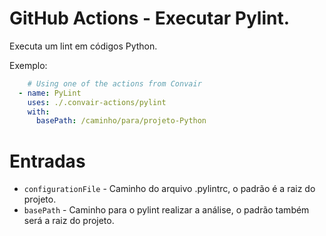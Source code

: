 # GitHub Actions - Executar Pylint.

Executa um lint em códigos Python.

Exemplo:

```yaml
    # Using one of the actions from Convair
  - name: PyLint
    uses: ./.convair-actions/pylint
    with:
      basePath: /caminho/para/projeto-Python  
```
# Entradas

* `configurationFile` - Caminho do arquivo .pylintrc, o padrão é a raiz do projeto.
* `basePath`          - Caminho para o pylint realizar a análise, o padrão também será a raiz do projeto.
